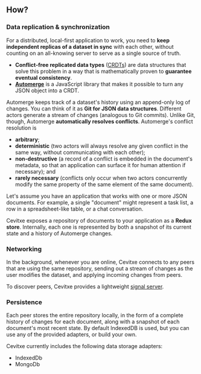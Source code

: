 ﻿## How?

### Data replication & synchronization

For a distributed, local-first application to work, you need to **keep independent replicas of a
dataset in sync** with each other, without counting on an all-knowing server to serve as a single
source of truth.

- **Conflict-free replicated data types**
  ([CRDTs](https://en.wikipedia.org/wiki/Conflict-free_replicated_data_type)) are data structures that
  solve this problem in a way that is mathematically proven to **guarantee eventual consistency**.
- [**Automerge**](https://github.com/automerge/automerge) is a
  JavaScript library that makes it possible to turn any JSON object into a CRDT.

Automerge keeps track of a dataset's history using an append-only log of changes. You can think of
it as **Git for JSON data structures**. Different actors generate a stream of changes (analogous to
Git commits). Unlike Git, though, Automerge **automatically resolves conflicts**. Automerge's
conflict resolution is

- **arbitrary**;
- **deterministic** (two actors will always resolve any given conflict in the same way, without
  communicating with each other);
- **non-destructive** (a record of a conflict is embedded in the document's metadata, so that an
  application can surface it for human attention if necessary); and
- **rarely necessary** (conflicts only occur when two actors concurrently modify the same
  property of the same element of the same document).

Let's assume you have an application that works with one or more JSON documents. For example, a
single "document" might represent a task list, a row in a spreadsheet-like table, or a chat conversation.

Cevitxe exposes a repository of documents to your application as a **Redux store**. Internally, each
one is represented by both a snapshot of its current state and a history of Automerge changes.

### Networking

In the background, whenever you are online, Cevitxe connects to any peers that are using the same
repository, sending out a stream of changes as the user modifies the dataset, and applying incoming
changes from peers.

To discover peers, Cevitxe provides a lightweight [signal server](packages/cevitxe-signal-server).

### Persistence

Each peer stores the entire repository locally, in the form of a complete history of changes for
each document, along with a snapshot of each document's most recent state. By default IndexedDB is
used, but you can use any of the provided adapters, or build your own.

Cevitxe currently includes the following data storage adapters:

- IndexedDb
- MongoDb
